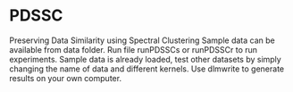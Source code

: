 # PDSSC
Preserving Data Similarity using Spectral Clustering
Sample data can be available from data folder.
Run file runPDSSCs or runPDSSCr to run experiments. Sample data is already loaded, test other datasets by simply changing the name of data and different kernels.
Use dlmwrite to generate results on your own computer.
